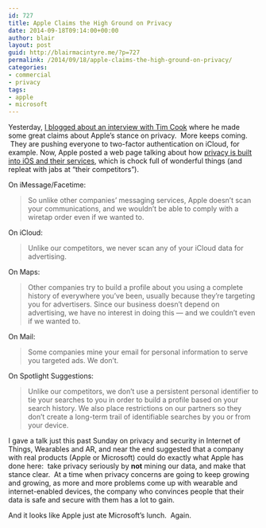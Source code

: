 ```yaml
---
id: 727
title: Apple Claims the High Ground on Privacy
date: 2014-09-18T09:14:00+00:00
author: blair
layout: post
guid: http://blairmacintyre.me/?p=727
permalink: /2014/09/18/apple-claims-the-high-ground-on-privacy/
categories:
- commercial
- privacy
tags:
- apple
- microsoft
---
```


Yesterday, [I blogged about an interview with Tim Cook](http://blairmacintyre.me/2014/09/16/you-are-not-an-iproduct/) where he made some great claims about Apple’s stance on privacy.  More keeps coming.  They are pushing everyone to two-factor authentication on iCloud, for example. Now, Apple posted a web page talking about how [privacy is built into iOS and their services](http://www.apple.com/privacy/privacy-built-in/), which is chock full of wonderful things (and repleat with jabs at “their competitors”).

On iMessage/Facetime:


<blockquote>So unlike other companies’ messaging services, Apple doesn’t scan your communications, and we wouldn’t be able to comply with a wiretap order even if we wanted to.</blockquote>


On iCloud:


<blockquote>Unlike our competitors, we never scan any of your iCloud data for advertising.</blockquote>


On Maps:


<blockquote>Other companies try to build a profile about you using a complete history of everywhere you’ve been, usually because they’re targeting you for advertisers. Since our business doesn’t depend on advertising, we have no interest in doing this — and we couldn’t even if we wanted to.</blockquote>


On Mail:


<blockquote>Some companies mine your email for personal information to serve you targeted ads. We don’t.</blockquote>


On Spotlight Suggestions:


<blockquote>Unlike our competitors, we don’t use a persistent personal identifier to tie your searches to you in order to build a profile based on your search history. We also place restrictions on our partners so they don’t create a long-term trail of identifiable searches by you or from your device.</blockquote>


I gave a talk just this past Sunday on privacy and security in Internet of Things, Wearables and AR, and near the end suggested that a company with real products (Apple or Microsoft) could do exactly what Apple has done here:  take privacy seriously by **not** mining our data, and make that stance clear.  At a time when privacy concerns are going to keep growing and growing, as more and more problems come up with wearable and internet-enabled devices, the company who convinces people that their data is safe and secure with them has a lot to gain.

And it looks like Apple just ate Microsoft’s lunch.  Again.


